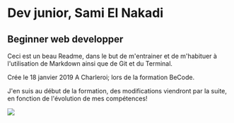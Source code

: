 # Dev junior, Sami El Nakadi

## Beginner web developper

Ceci est un beau Readme, dans le but de m'entrainer et de m'habituer à l'utilisation de Markdown ainsi que de Git et du Terminal.

Crée le 18 janvier 2019
A Charleroi; lors de la formation BeCode.

J'en suis au début de la formation, des modifications viendront par la suite, en fonction de l'évolution de mes compétences!

![](BeCode.png=70x70)
